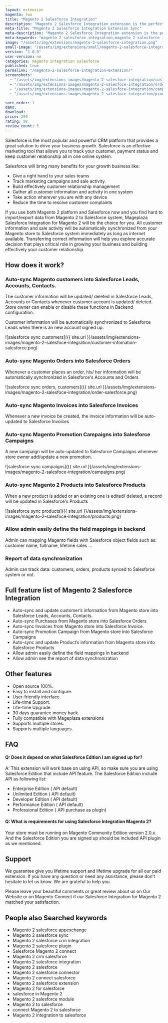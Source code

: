 ```yaml
---
layout: extension
magento: two
title: "Magento 2 Salesforce Integration"
description: "Magento 2 Salesforce Integration extension is the perfect suite that automatically synchronize and update all customers, sales, products, shopping cart rules from Magento 2 store to Salesforce system."
meta-title: "Magento 2 Salesforce Integration Extension Sync"
meta-description: "Magento 2 Salesforce Integration extension is the perfect suite that automatically synchronize and update all customers, sales, products, shopping cart rules from Magento 2 store to Salesforce system."
meta-keywords: "magento 2 salesforce integration,magento 2 salesforce integration extension, magento 2 salesforce sync, magento 2 salesforce integration module"
image: "/assets/img/extensions/magento-2-salesforce-integration.png"
small-image: "/assets/img/extensions/small/magento-2-salesforce-integration.png"
version: "1.0.0"
user-version: no
categories: magento integration salesforce
published: true
permalink: "/magento-2-salesforce-integration-extension/"
screenshots:
  - "/assets/img/extensions-images/magento-2-salesfoce-integration/customer-infomation-salesforce.png"
  - "/assets/img/extensions-images/magento-2-salesfoce-integration/order-salesforce.png"
  - "/assets/img/extensions-images/magento-2-salesfoce-integration/campaigns.png"
  - "/assets/img/extensions-images/magento-2-salesfoce-integration/products.png"

sort_order: 1
demo: 
download: 
price: 299
rating: 98
review_count: 5
---
```


Salesforce is the most popular and powerful CRM platform that provides a great solution to drive your business growth. Salesforce is an effective marketing tool that allows you to track your customer, payment status and keep customer relationship all in one online system. 


Salesforce will bring many benefits for your growth business like:

- Give a right hand to your sales teams
- Track marketing campaigns and sale activity.
- Build effectively customer relationship management
- Gather all customer information and activity in one system
- Take action wherever you are with any device
- Reduce the time to resolve customer complaints

If you use both Magento 2 platform and Salesforce now and you find hard to import/export data from Magento 2 to Salesforce system, Mageplaza Salesforce Integration for Magento 2 will be the choice for you. All customer information and sale activity will be automatically synchronized from your Magento store to Salesforce system immediately as long as internet available. Transferring correct information will help you explore accurate decision that plays critical role in growing your business and building effectively your customer relationship.

## How does it work?

### Auto-sync Magento customers into Salesforce Leads, Accounts, Contacts. 

The customer information will be updated/ deleted in Salesforce Leads, Accounts or Contacts whenever customer account is updated/ deleted. Store owner can enable or disable these functions in Backend configuration.

Customer information will be automatically synchronized to Salesforce Leads when there is an new account signed up.

![salesforce sync customers]({{ site.url }}/assets/img/extensions-images/magento-2-salesfoce-integration/customer-infomation-salesforce.png)

### Auto-sync Magento Orders into Salesforce Orders

Whenever a customer places an order, his/ her information will be automatically synchronized in Salesforce's Accounts and Orders


![salesforce sync orders, customers]({{ site.url }}/assets/img/extensions-images/magento-2-salesfoce-integration/order-salesforce.png)


### Auto-sync Magento Invoices into Salesforce Invoices

Whenever a new invoice be created, the invoice information will be auto-updated to Salesforce Invoices

### Auto-sync Magento Promotion Campaigns into Salesforce Campaigns

A new campaign will be auto-updated to Salesforce Campaigns whenever store owner add/update a new promotion.

![salesforce sync campaigns]({{ site.url }}/assets/img/extensions-images/magento-2-salesfoce-integration/campaigns.png)


### Auto-sync Magento 2 Products into Salesforce Products

When a new product is added or an existing one is edited/ deleted, a record will be updated in Salesforce's Products

![salesforce sync products]({{ site.url }}/assets/img/extensions-images/magento-2-salesfoce-integration/products.png)


### Allow admin easily define the field mappings in backend

Admin can mapping Magento fields with Salesforce object fields such as: customer name, fullname, lifetime sales ...


### Report of data synchronization

Admin can track data: customers, orders, products synced to Salesforce system or not. 



## Full feature list of Magento 2 Salesforce Integration

- Auto-sync and update customer’s information from Magento store into Salesforce Leads, Accounts, Contacts.
- Auto-sync Purchases from Magento store into Salesforce Orders
- Auto-sync Invoices from Magento store into Salesforce Invoice.
- Auto-sync Promotion Campaign from Magento store into Salesforce Campaigns
- Auto-sync and update Product’s information from Magento store into Salesforce Products
- Allow admin easily define the field mappings in backend
- Allow admin see the report of data synchronization

## Other features

- Open source 100%.
- Easy to install and configure.
- User-friendly interface.
- Life-time Support.
- Life-time Upgrade.
- 30 days guarantee money back.
- Fully compatible with Mageplaza extensions
- Supports multiple stores.
- Supports multiple languages.


## FAQ


#### Q: Does it depend on what Salesforce Edition I am signed up for?

A: This extension will work base on using API, so make sure you are using Salesforce Edition that include API feature. The Salesforce Edition include API as following list:
- Enterprise Edition ( API default)
- Unlimited Edition ( API default)
- Developer Edition ( API default)
- Performance Edition ( API default)
- Professional Edition ( API purchase as plugin)

#### Q: What is requirements for using Salesforce Integration Magento 2?

Your store must be running on Magento Community Edition version 2.0.x. And the Salesforce Edition you are signed up should be included API plugin as we mentioned.



## Support

We guarantee give you lifetime support and lifetime upgrade for all our paid extension. If you have any question or need any assistance, please don’t hesitate to let us know. We are grateful to help you.

Please leave your beautiful comments or great review about us on Our Website or on Magento Connect  if our Salesforce Integration for Magento 2 matched your satisfaction.



## People also Searched keywords


- Magento 2 salesforce appexchange
- Magento 2 salesforce sync
- Magento 2 salesforce crm integration
- Magento 2 salesforce plugin
- Salesforce Magento 2 connect
- Magento 2 crm salesforce
- Magento 2 salesforce integration
- Magento 2 salesforce
- Magento 2 salesforce connector
- Magento 2 connect salesforce
- Magento 2 salesforce extension
- Magento 2 for salesforce
- salesforce in Magento 2
- Magento 2 salesforce module
- Magento 2 to salesforce
- connect Magento 2 to salesforce
- Magento 2 integration to salesforce


